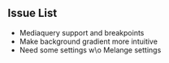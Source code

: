 ## Issue List

* Mediaquery support and breakpoints
* Make background gradient more intuitive
* Need some settings w\o Melange settings
